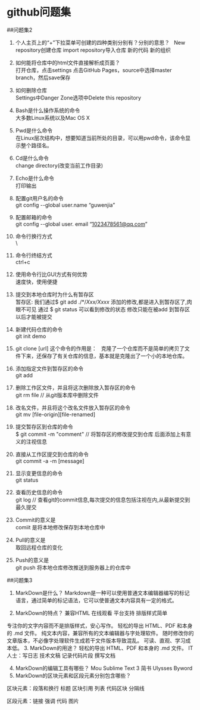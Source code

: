 #  github问题集
##问题集2
1.	个人主页上的“+”下拉菜单可创建的四种类别分别有？分别的意思？  
New repository创建仓库 import repository导入仓库 新的代码 新的组织
2.	如何能将仓库中的html文件直接解析成页面？  
打开仓库，点击settings 点击GitHub Pages，source中选择master branch，然后save保存
3.	如何删除仓库  
Settings中Danger Zone选项中Delete this repository
4.	Bash是什么操作系统的命令  
大多数Linux系统以及Mac OS X
5.	Pwd是什么命令  
在Linux层次结构中，想要知道当前所处的目录，可以用pwd命令，该命令显示整个路径名。
6.	Cd是什么命令  
change directory(改变当前工作目录)
7.	Echo是什么命令  
打印输出
8.	配置git用户名的命令  
git config --global user.name “guwenjia”
9.	配置邮箱的命令  
git config --global user. email “1023478561@qq.com”
10.	命令行换行方式  
\
11.	命令行终结方式  
ctrl+c

12.	使用命令行比GUI方式有何优势  
速度快，使用便捷

13.	提交到本地仓库时为什么有暂存区  
暂存区: 我们通过$ git add ./*/*Xxx/Xxxx* 添加的修改,都是进入到暂存区了,肉眼不可见 通过 $ git status  可以看到修改的状态
修改只能在被add 到暂存区以后才能被提交

14.	新建代码仓库的命令  
git init demo
15.	git clone [url] 这个命令的作用是：  
克隆了一个仓库而不是简单的拷贝了文件下来，还保存了有关仓库的信息，基本就是克隆出了一个小的本地仓库。
16.	添加指定文件到暂存区的命令  
git add
17.	删除工作区文件，并且将这次删除放入暂存区的命令  
git rm file  // 从git版本库中删除文件
18.	改名文件，并且将这个改名文件放入暂存区的命令  
git mv [file-origin][file-renamed]

19.	提交暂存区到仓库的命令  
$ git commit -m "comment"  // 将暂存区的修改提交到仓库 后面添加上有意义的注视信息
20.	直接从工作区提交到仓库的命令  
git commit -a -m [message]
21.	显示变更信息的命令  
git status
22.	查看历史信息的命令  
git log  // 查看git的commit信息,每次提交的信息包括注视在内,从最新提交到最久提交
23.	Commit的意义是  
comiit 是将本地修改保存到本地仓库中  
24. Pull的意义是  
	取回远程仓库的变化
25. Push的意义是  
git push 将本地仓库修改推送到服务器上的仓库中

##问题集3
1.	MarkDown是什么？
Markdown是一种可以使用普通文本编辑器编写的标记语言，通过简单的标记语法，它可以使普通文本内容具有一定的格式。

2.	MarkDown的特点？
兼容HTML 在线观看 平台支持 排版样式简单

专注你的文字内容而不是排版样式，安心写作。
轻松的导出 HTML、PDF 和本身的 .md 文件。
纯文本内容，兼容所有的文本编辑器与字处理软件。
随时修改你的文章版本，不必像字处理软件生成若干文件版本导致混乱。
可读、直观、学习成本低。
3.	MarkDown的用途？
轻松的导出 HTML、PDF 和本身的 .md 文件。
IT人士：写日志 技术文稿 记录代码片段 撰写文档

4.	MarkDown的编辑工具有哪些？
Mou  Sublime Text 3  简书  Ulysses  Byword 
5.	MarkDown的区块元素和区段元素分别包含哪些？

区块元素：段落和换行 标题 区块引用 列表 代码区块 分隔线

区段元素：链接 强调 代码 图片

